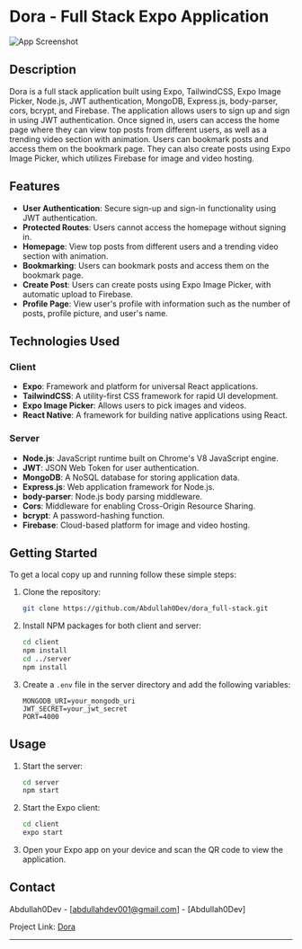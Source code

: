 # Dora - Full Stack Expo Application

![App Screenshot](https://i.ibb.co/sJY8XmX/Your-paragraph-text.png)

## Description

Dora is a full stack application built using Expo, TailwindCSS, Expo Image Picker, Node.js, JWT authentication, MongoDB, Express.js, body-parser, cors, bcrypt, and Firebase. The application allows users to sign up and sign in using JWT authentication. Once signed in, users can access the home page where they can view top posts from different users, as well as a trending video section with animation. Users can bookmark posts and access them on the bookmark page. They can also create posts using Expo Image Picker, which utilizes Firebase for image and video hosting. 

## Features

- **User Authentication**: Secure sign-up and sign-in functionality using JWT authentication.
- **Protected Routes**: Users cannot access the homepage without signing in.
- **Homepage**: View top posts from different users and a trending video section with animation.
- **Bookmarking**: Users can bookmark posts and access them on the bookmark page.
- **Create Post**: Users can create posts using Expo Image Picker, with automatic upload to Firebase.
- **Profile Page**: View user's profile with information such as the number of posts, profile picture, and user's name.

## Technologies Used

### Client

- **Expo**: Framework and platform for universal React applications.
- **TailwindCSS**: A utility-first CSS framework for rapid UI development.
- **Expo Image Picker**: Allows users to pick images and videos.
- **React Native**: A framework for building native applications using React.

### Server

- **Node.js**: JavaScript runtime built on Chrome's V8 JavaScript engine.
- **JWT**: JSON Web Token for user authentication.
- **MongoDB**: A NoSQL database for storing application data.
- **Express.js**: Web application framework for Node.js.
- **body-parser**: Node.js body parsing middleware.
- **Cors**: Middleware for enabling Cross-Origin Resource Sharing.
- **bcrypt**: A password-hashing function.
- **Firebase**: Cloud-based platform for image and video hosting.

## Getting Started

To get a local copy up and running follow these simple steps:

1. Clone the repository: 
    ```sh
    git clone https://github.com/Abdullah0Dev/dora_full-stack.git
    ```
2. Install NPM packages for both client and server:
    ```sh
    cd client
    npm install
    cd ../server
    npm install
    ```
3. Create a `.env` file in the server directory and add the following variables:
    ```env
    MONGODB_URI=your_mongodb_uri
    JWT_SECRET=your_jwt_secret
    PORT=4000
    ```

## Usage

1. Start the server:
    ```sh
    cd server
    npm start
    ```
2. Start the Expo client:
    ```sh
    cd client
    expo start
    ```
3. Open your Expo app on your device and scan the QR code to view the application.
 
## Contact

Abdullah0Dev - [abdullahdev001@gmail.com] - [Abdullah0Dev]

Project Link: [Dora](https://github.com/Abdullah0Dev/dora_full-stack)

---
 

